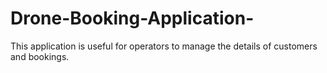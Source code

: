 # Drone-Booking-Application-
This application is useful for operators to manage the details of customers and bookings.
